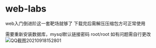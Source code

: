 # web-labs
web入门倒进阶这一套靶场就够了
下载完后需解压压缩包方可正常使用

需要重新安装数据库，mysql默认链接密码 root/root 如有问题需自行更改
![QQ截图20210918152801](https://user-images.githubusercontent.com/75570216/133880373-11016090-ca65-4b17-a23e-082f84d478fe.png)
